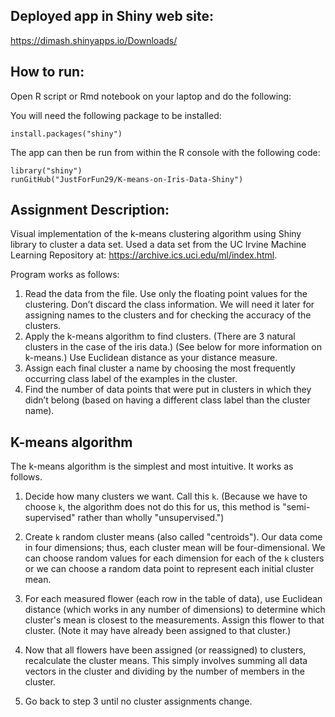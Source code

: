 ## Deployed app in Shiny web site: 

https://dimash.shinyapps.io/Downloads/

## How to run:

Open R script or Rmd notebook on your laptop and do the following:

You will need the following package to be installed:
```
install.packages("shiny")
```

The app can then be run from within the R console with the following code:
```
library("shiny")  
runGitHub("JustForFun29/K-means-on-Iris-Data-Shiny")  
```

## Assignment Description:

Visual implementation of the k-means clustering algorithm using Shiny library to cluster a data set. Used a data set from the UC Irvine Machine Learning Repository at: https://archive.ics.uci.edu/ml/index.html.



Program works as follows:

1. Read the data from the file. Use only the floating point values for the clustering. Don’t discard the class information. We will need it later for assigning names to the clusters and for checking the accuracy of the clusters.
2. Apply the k-means algorithm to find clusters. (There are 3 natural clusters in the case of the iris data.) (See below for more information on k-means.) Use Euclidean distance as your distance measure.
3. Assign each final cluster a name by choosing the most frequently occurring class label of the examples in the cluster.
4. Find the number of data points that were put in clusters in which they didn’t belong (based on having a different class label than the cluster name).

## K-means algorithm

The k-means algorithm is the simplest and most intuitive. It works as
follows.

1. Decide how many clusters we want. Call this `k`. (Because we have
   to choose `k`, the algorithm does not do this for us, this method
   is "semi-supervised" rather than wholly "unsupervised.")

2. Create `k` random cluster means (also called "centroids"). Our
   data come in four dimensions; thus, each cluster mean will be
   four-dimensional. We can choose random values for each dimension
   for each of the `k` clusters or we can choose a random data point
   to represent each initial cluster mean.

3. For each measured flower (each row in the table of data), use
   Euclidean distance (which works in any number of dimensions) to
   determine which cluster's mean is closest to the
   measurements. Assign this flower to that cluster. (Note it may
   have already been assigned to that cluster.)

4. Now that all flowers have been assigned (or reassigned) to
   clusters, recalculate the cluster means. This simply involves
   summing all data vectors in the cluster and dividing by the
   number of members in the cluster.

5. Go back to step 3 until no cluster assignments change.
